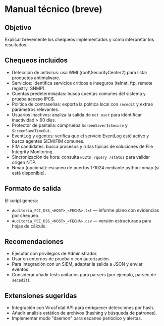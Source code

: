 # Manual técnico (breve)

## Objetivo
Explicar brevemente los chequeos implementados y cómo interpretar los resultados.

## Chequeos incluidos
- Detección de antivirus: usa WMI (root\SecurityCenter2) para listar productos antimalware.
- Servicios: identifica servicios críticos e inseguros (telnet, ftp, remote registry, SNMP).
- Cuentas predeterminadas: busca cuentas comunes del sistema y prueba acceso IPC$.
- Política de contraseñas: exporta la política local con `secedit` y extrae parámetros relevantes.
- Usuarios inactivos: analiza la salida de `net user` para identificar inactividad > 90 días.
- Protector de pantalla: comprueba `ScreenSaverIsSecure` y `ScreenSaveTimeOut`.
- EventLog y agentes: verifica que el servicio EventLog esté activo y busca agentes SIEM/FIM comunes.
- FIM candidates: busca procesos y rutas típicas de soluciones de File Integrity Monitoring.
- Sincronización de hora: consulta `w32tm /query /status` para validar origen NTP.
- Nmap (opcional): escaneo de puertos 1-1024 mediante python-nmap (si está disponible).

## Formato de salida
El script genera:
- `Auditoria_PCI_DSS_<HOST>_<FECHA>.txt` — informe plano con evidencias por chequeo.
- `Auditoria_PCI_DSS_<HOST>_<FECHA>.csv` — versión estructurada para hojas de cálculo.

## Recomendaciones
- Ejecutar con privilegios de Administrador.
- Usar en entornos de prueba o con autorización.
- Para integración con un SIEM, adaptar la salida a JSON y enviar eventos.
- Considerar añadir tests unitarios para parsers (por ejemplo, parseo de `secedit`).

## Extensiones sugeridas
- Integración con VirusTotal API para enriquecer detecciones por hash.
- Añadir análisis estático de archivos (hashing y búsqueda de patrones).
- Implementar modo "daemon" para escaneo periódico y alertas.
